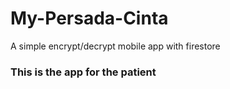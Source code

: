 # My-Persada-Cinta
A simple encrypt/decrypt mobile app with firestore
### This is the app for the patient
